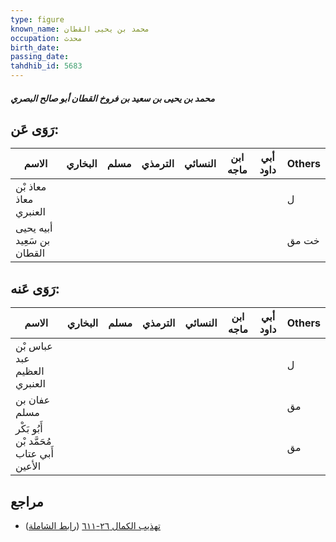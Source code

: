 ```yaml
---
type: figure
known_name: محمد بن يحيى القطان
occupation: محدث
birth_date:
passing_date:
tahdhib_id: 5683
---
```

##### محمد بن يحيى بن سعيد بن فروخ القطان أبو صالح البصري

## رَوَى عَن:
| الاسم                      | البخاري | مسلم | الترمذي | النسائي | ابن ماجه | أبي داود | Others |
| -------------------------- | ------- | ---- | ------- | ------- | -------- | -------- | ------ |
| معاذ بْن معاذ العنبري      |         |      |         |         |          |          | ل      |
| أبيه يحيى بن سَعِيد القطان |         |      |         |         |          |          | خت مق  |
## رَوَى عَنه:
| الاسم                                     | البخاري | مسلم | الترمذي | النسائي | ابن ماجه | أبي داود | Others |
| ----------------------------------------- | ------- | ---- | ------- | ------- | -------- | -------- | ------ |
| عباس بْن عبد العظيم العنبري               |         |      |         |         |          |          | ل      |
| عفان بن مسلم                              |         |      |         |         |          |          | مق     |
| أَبُو بَكْر مُحَمَّد بْن أَبي عتاب الأعين |         |      |         |         |          |          | مق     |
## مراجع
- [تهذيب الكمال ٢٦-٦١١](obsidian://open?vault=Tahdhib-al-Kamal&file=Figures/٥٦٨٣-محمد%20بن%20يحيى%20بن%20سعيد%20بن%20فروخ%20القطان%20أبو%20صالح%20البصري) ([رابط الشاملة](https://shamela.ws/book/3722/14359))